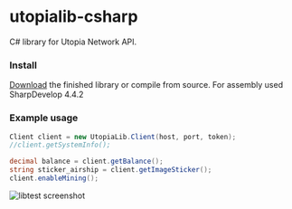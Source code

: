 
# utopialib-csharp
C# library for Utopia Network API.

### Install

[Download](https://github.com/Sagleft/utopialib-csharp/releases) the finished library or compile from source.
For assembly used SharpDevelop 4.4.2

### Example usage

```csharp
Client client = new UtopiaLib.Client(host, port, token);
//client.getSystemInfo();

decimal balance = client.getBalance();
string sticker_airship = client.getImageSticker();
client.enableMining();
```
![libtest screenshot](https://sagleft.ru/projects/utopia/lib-charp/screen.png)
